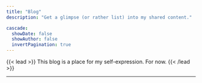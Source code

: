 ```yaml
---
title: "Blog"
description: "Get a glimpse (or rather list) into my shared content."

cascade:
  showDate: false
  showAuthor: false
  invertPagination: true
---
```


{{< lead >}}
This blog is a place for my self-expression. For now.
{{< /lead >}}

---